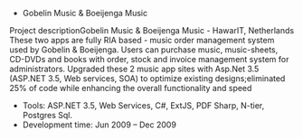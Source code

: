 * Gobelin Music & Boeijenga Music

Project descriptionGobelin Music & Boeijenga Music - HawarIT, Netherlands
These two apps are fully RIA based - music order management system used by Gobelin & Boeijenga. Users can purchase music, music-sheets, CD-DVDs and books with order, stock and invoice management system for administrators. Upgraded these 2 music app sites with Asp.Net 3.5 (ASP.NET 3.5, Web services, SOA) to optimize existing designs;eliminated 25% of code while enhancing the overall functionality and speed

* Tools: ASP.NET 3.5, Web Services, C#, ExtJS, PDF Sharp, N-tier, Postgres Sql.
* Development time: Jun 2009 – Dec 2009
